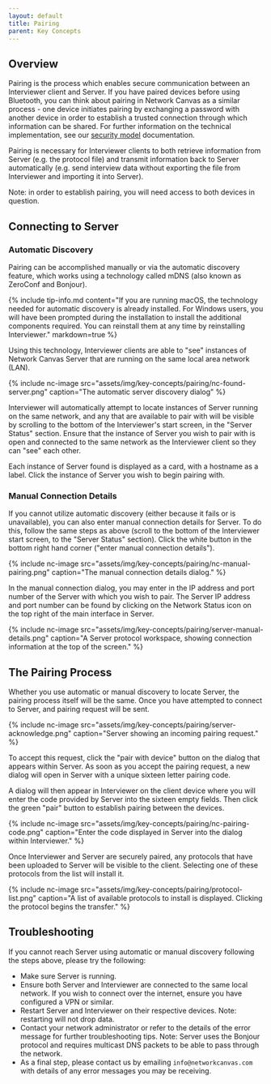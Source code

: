```yaml
---
layout: default
title: Pairing
parent: Key Concepts
---
```

## Overview

Pairing is the process which enables secure communication between an Interviewer client and Server. If you have paired devices before using Bluetooth, you can think about pairing in Network Canvas as a similar process - one device initiates pairing by exchanging a password with another device in order to establish a trusted connection through which information can be shared. For further information on the technical implementation, see our [security model](../../technical-documentation/security-model) documentation.

Pairing is necessary for Interviewer clients to both retrieve information from Server (e.g. the protocol file) and transmit information back to Server automatically (e.g. send interview data without exporting the file from Interviewer and importing it into Server).

Note: in order to establish pairing, you will need access to both devices in question.

## Connecting to Server

### Automatic Discovery

Pairing can be accomplished manually or via the automatic discovery feature, which works using a technology called mDNS (also known as ZeroConf and Bonjour).

{% include tip-info.md content="If you are running macOS, the technology needed for automatic discovery is already installed. For Windows users, you will have been prompted during the installation to install the additional components required. You can reinstall them at any time by reinstalling Interviewer." markdown=true %}

Using this technology, Interviewer clients are able to "see" instances of Network Canvas Server that are running on the same local area network (LAN).

{% include nc-image src="assets/img/key-concepts/pairing/nc-found-server.png" caption="The automatic server discovery dialog" %}

Interviewer will automatically attempt to locate instances of Server running on the same network, and any that are available to pair with will be visible by scrolling to the bottom of the Interviewer's start screen, in the "Server Status" section. Ensure that the instance of Server you wish to pair with is open and connected to the same network as the Interviewer client so they can "see" each other.

Each instance of Server found is displayed as a card, with a hostname as a label. Click the instance of Server you wish to begin pairing with.

### Manual Connection Details

If you cannot utilize automatic discovery (either because it fails or is unavailable), you can also enter manual connection details for Server. To do this, follow the same steps as above (scroll to the bottom of the Interviewer start screen, to the "Server Status" section). Click the white button in the bottom right hand corner ("enter manual connection details").

{% include nc-image src="assets/img/key-concepts/pairing/nc-manual-pairing.png" caption="The manual connection details dialog." %}

In the manual connection dialog, you may enter in the IP address and port number of the Server with which you wish to pair. The Server IP address and port number can be found by clicking on the Network Status icon on the top right of the main interface in Server.

{% include nc-image src="assets/img/key-concepts/pairing/server-manual-details.png" caption="A Server protocol workspace, showing connection information at the top of the screen." %}

## The Pairing Process

Whether you use automatic or manual discovery to locate Server, the pairing process itself will be the same. Once you have attempted to connect to Server, and pairing request will be sent.

{% include nc-image src="assets/img/key-concepts/pairing/server-acknowledge.png" caption="Server showing an incoming pairing request." %}

To accept this request, click the "pair with device" button on the dialog that appears within Server. As soon as you accept the pairing request, a new dialog will open in Server with a unique sixteen letter pairing code.

A dialog will then appear in Interviewer on the client device where you will enter the code provided by Server into the sixteen empty fields. Then click the green "pair" button to establish pairing between the devices.

{% include nc-image src="assets/img/key-concepts/pairing/nc-pairing-code.png" caption="Enter the code displayed in Server into the dialog within Interviewer." %}

Once Interviewer and Server are securely paired, any protocols that have been uploaded to Server will be visible to the client. Selecting one of these protocols from the list will install it.

{% include nc-image src="assets/img/key-concepts/pairing/protocol-list.png" caption="A list of available protocols to install is displayed. Clicking the protocol begins the transfer." %}

## Troubleshooting

If you cannot reach Server using automatic or manual discovery following the steps above, please try the following:

* Make sure Server is running.
* Ensure both Server and Interviewer are connected to the same local network. If you wish to connect over the internet, ensure you have configured a VPN or similar.
* Restart Server and Interviewer on their respective devices. Note: restarting will not drop data.
* Contact your network administrator or refer to the details of the error message for further troubleshooting tips. Note: Server uses the Bonjour protocol and requires multicast DNS packets to be able to pass through the network.
* As a final step, please contact us by emailing `info@networkcanvas.com` with details of any error messages you may be receiving.
